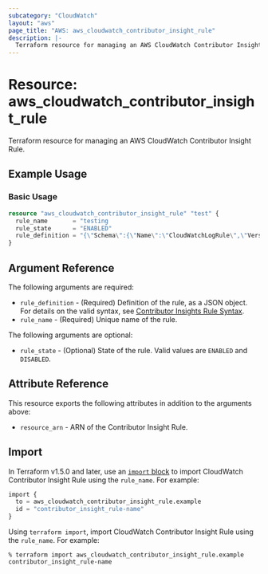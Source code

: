 ```yaml
---
subcategory: "CloudWatch"
layout: "aws"
page_title: "AWS: aws_cloudwatch_contributor_insight_rule"
description: |-
  Terraform resource for managing an AWS CloudWatch Contributor Insight Rule.
---
```


# Resource: aws_cloudwatch_contributor_insight_rule

Terraform resource for managing an AWS CloudWatch Contributor Insight Rule.

## Example Usage

### Basic Usage

```terraform
resource "aws_cloudwatch_contributor_insight_rule" "test" {
  rule_name       = "testing
  rule_state      = "ENABLED"
  rule_definition = "{\"Schema\":{\"Name\":\"CloudWatchLogRule\",\"Version\":1},\"AggregateOn\":\"Count\",\"Contribution\":{\"Filters\":[{\"In\":[\"some-keyword\"],\"Match\":\"$.message\"}],\"Keys\":[\"$.country\"]},\"LogFormat\":\"JSON\",\"LogGroupNames\":[\"/aws/lambda/api-prod\"]}"
}
```

## Argument Reference

The following arguments are required:

* `rule_definition` - (Required) Definition of the rule, as a JSON object. For details on the valid syntax, see [Contributor Insights Rule Syntax](https://docs.aws.amazon.com/AmazonCloudWatch/latest/monitoring/ContributorInsights-RuleSyntax.html).
* `rule_name` - (Required) Unique name of the rule.

The following arguments are optional:

* `rule_state` - (Optional) State of the rule. Valid values are `ENABLED` and `DISABLED`.

## Attribute Reference

This resource exports the following attributes in addition to the arguments above:

* `resource_arn` - ARN of the Contributor Insight Rule.

## Import

In Terraform v1.5.0 and later, use an [`import` block](https://developer.hashicorp.com/terraform/language/import) to import CloudWatch Contributor Insight Rule using the `rule_name`. For example:

```terraform
import {
  to = aws_cloudwatch_contributor_insight_rule.example
  id = "contributor_insight_rule-name"
}
```

Using `terraform import`, import CloudWatch Contributor Insight Rule using the `rule_name`. For example:

```console
% terraform import aws_cloudwatch_contributor_insight_rule.example contributor_insight_rule-name
```
